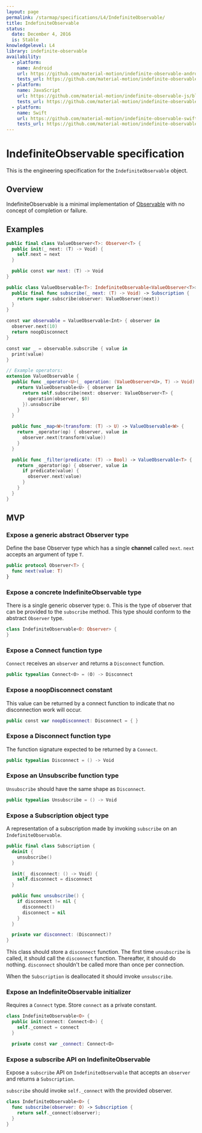 ```yaml
---
layout: page
permalink: /starmap/specifications/L4/IndefiniteObservable/
title: IndefiniteObservable
status:
  date: December 4, 2016
  is: Stable
knowledgelevel: L4
library: indefinite-observable
availability:
  - platform:
    name: Android
    url: https://github.com/material-motion/indefinite-observable-android/blob/develop/library/src/main/java/com/google/android/material/motion/observable/IndefiniteObservable.java
    tests_url: https://github.com/material-motion/indefinite-observable-android/blob/develop/library/src/test/java/com/google/android/material/motion/observable/IndefiniteObservableTests.java
  - platform:
    name: JavaScript
    url: https://github.com/material-motion/indefinite-observable-js/blob/develop/src/IndefiniteObservable.ts
    tests_url: https://github.com/material-motion/indefinite-observable-js/blob/develop/src/__tests__/IndefiniteObservable.test.ts
  - platform:
    name: Swift
    url: https://github.com/material-motion/indefinite-observable-swift/blob/develop/src/IndefiniteObservable.swift
    tests_url: https://github.com/material-motion/indefinite-observable-swift/tree/develop/tests/unit
---
```


# IndefiniteObservable specification

This is the engineering specification for the `IndefiniteObservable` object.

## Overview

IndefiniteObservable is a minimal implementation of [Observable](http://reactivex.io/rxjs/manual/overview.html)
with no concept of completion or failure.

## Examples

```swift
public final class ValueObserver<T>: Observer<T> {
  public init(_ next: (T) -> Void) {
    self.next = next
  }

  public const var next: (T) -> Void
}

public class ValueObservable<T>: IndefiniteObservable<ValueObserver<T>> {
  public final func subscribe(_ next: (T) -> Void) -> Subscription {
    return super.subscribe(observer: ValueObserver(next))
  }
}

const var observable = ValueObservable<Int> { observer in
  observer.next(10)
  return noopDisconnect
}

const var _ = observable.subscribe { value in
  print(value)
}

// Example operators:
extension ValueObservable {
  public func _operator<U>(_ operation: (ValueObserver<U>, T) -> Void) -> ValueObservable<U> {
    return ValueObservable<U> { observer in
      return self.subscribe(next: observer: ValueObserver<T> {
        operation(observer, $0)
      }).unsubscribe
    }
  }

  public func _map<W>(transform: (T) -> U) -> ValueObservable<W> {
    return _operator(op) { observer, value in
      observer.next(transform(value))
    }
  }

  public func _filter(predicate: (T) -> Bool) -> ValueObservable<T> {
    return _operator(op) { observer, value in
      if predicate(value) {
        observer.next(value)
      }
    }
  }
}
```

## MVP

### Expose a generic abstract Observer type

Define the base Observer type which has a single **channel** called `next`. `next` accepts an
argument of type `T`.

```swift
public protocol Observer<T> {
  func next(value: T)
}
```

### Expose a concrete IndefiniteObservable type

There is a single generic observer type: `O`. This is the type of observer that can be provided to the
`subscribe` method. This type should conform to the abstract `Observer` type.

```swift
class IndefiniteObservable<O: Observer> {
}
```

### Expose a Connect function type

`Connect` receives an `observer` and returns a `Disconnect` function.

```swift
public typealias Connect<O> = (O) -> Disconnect
```

### Expose a noopDisconnect constant

This value can be returned by a connect function to indicate that no disconnection work will occur.

```swift
public const var noopDisconnect: Disconnect = { }
```

### Expose a Disconnect function type

The function signature expected to be returned by a `Connect`.

```swift
public typealias Disconnect = () -> Void
```

### Expose an Unsubscribe function type

`Unsubscribe` should have the same shape as `Disconnect`.

```swift
public typealias Unsubscribe = () -> Void
```

### Expose a Subscription object type

A representation of a subscription made by invoking `subscribe` on an `IndefiniteObservable`.

```swift
public final class Subscription {
  deinit {
    unsubscribe()
  }

  init(_ disconnect: () -> Void) {
    self.disconnect = disconnect
  }

  public func unsubscribe() {
    if disconnect != nil {
      disconnect()
      disconnect = nil
    }
  }

  private var disconnect: (Disconnect)?
}
```

This class should store a `disconnect` function. The first time `unsubscribe` is called, it should call the `disconnect` function. Thereafter, it should do nothing.  `disconnect` shouldn't be called more than once per connection.

When the `Subscription` is deallocated it should invoke `unsubscribe`.

### Expose an IndefiniteObservable initializer

Requires a `Connect` type. Store `connect` as a private constant.

```swift
class IndefiniteObservable<O> {
  public init(connect: Connect<O>) {
    self._connect = connect
  }

  private const var _connect: Connect<O>
```

### Expose a subscribe API on IndefiniteObservable

Expose a `subscribe` API on `IndefiniteObservable` that accepts an `observer` and returns a
`Subscription`.

`subscribe` should invoke `self._connect` with the provided observer.

```swift
class IndefiniteObservable<O> {
  func subscribe(observer: O) -> Subscription {
    return self._connect(observer);
  }
}
```
